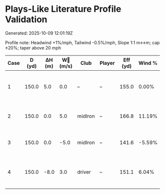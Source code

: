 # Plays-Like Literature Profile Validation

Generated: 2025-10-09 12:01:19Z

Profile note: Headwind +1%/mph, Tailwind -0.5%/mph, Slope 1:1 m↔m; cap ±20%; taper above 20 mph

| Case | D (yd) | ΔH (m) | W‖ (m/s) | Club | Player | Eff (yd) | Wind % | Checks |
| --- | --- | --- | --- | --- | --- | --- | --- | --- |
| 1 | 150.0 | 5.0 | 0.0 | – | – | 155.0 | 0.00% | eff in [154.0, 156.0] -> PASS |
| 2 | 150.0 | 0.0 | 5.0 | midIron | – | 166.8 | 11.19% | pct in [10.5, 12.5] -> PASS |
| 3 | 150.0 | 0.0 | -5.0 | midIron | – | 141.6 | -5.59% | pct in [-6.5, -4.5] -> PASS |
| 4 | 150.0 | -8.0 | 3.0 | driver | – | 151.1 | 6.04% | eff in [150.0, 154.0] -> PASS |
